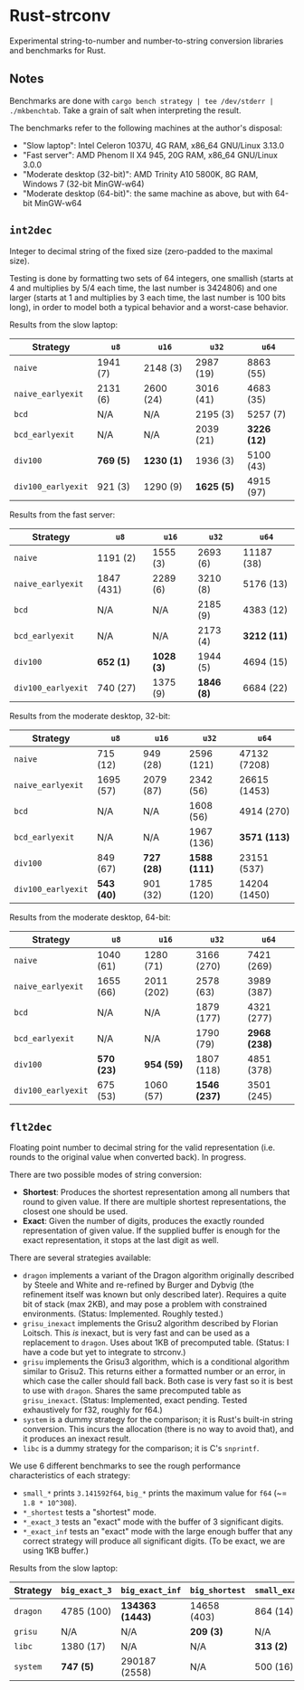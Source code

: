 # Rust-strconv

Experimental string-to-number and number-to-string conversion libraries and benchmarks for Rust.

## Notes

Benchmarks are done with `cargo bench strategy | tee /dev/stderr | ./mkbenchtab`.
Take a grain of salt when interpreting the result.

The benchmarks refer to the following machines at the author's disposal:

* "Slow laptop": Intel Celeron 1037U, 4G RAM, x86\_64 GNU/Linux 3.13.0
* "Fast server": AMD Phenom II X4 945, 20G RAM, x86\_64 GNU/Linux 3.0.0
* "Moderate desktop (32-bit)": AMD Trinity A10 5800K, 8G RAM, Windows 7 (32-bit MinGW-w64)
* "Moderate desktop (64-bit)": the same machine as above, but with 64-bit MinGW-w64

## `int2dec`

Integer to decimal string of the fixed size (zero-padded to the maximal size).

Testing is done by formatting two sets of 64 integers,
one smallish (starts at 4 and multiplies by 5/4 each time, the last number is 3424806) and
one larger (starts at 1 and multiplies by 3 each time, the last number is 100 bits long),
in order to model both a typical behavior and a worst-case behavior.

Results from the slow laptop:

Strategy | `u8` | `u16` | `u32` | `u64`
---------|------|-------|-------|------
`naive` | 1941 (7) | 2148 (3) | 2987 (19) | 8863 (55)
`naive_earlyexit` | 2131 (6) | 2600 (24) | 3016 (41) | 4683 (35)
`bcd` | N/A | N/A | 2195 (3) | 5257 (7)
`bcd_earlyexit` | N/A | N/A | 2039 (21) | **3226 (12)**
`div100` | **769 (5)** | **1230 (1)** | 1936 (3) | 5100 (43)
`div100_earlyexit` | 921 (3) | 1290 (9) | **1625 (5)** | 4915 (97)

Results from the fast server:

Strategy | `u8` | `u16` | `u32` | `u64`
---------|------|-------|-------|------
`naive` | 1191 (2) | 1555 (3) | 2693 (6) | 11187 (38)
`naive_earlyexit` | 1847 (431) | 2289 (6) | 3210 (8) | 5176 (13)
`bcd` | N/A | N/A | 2185 (9) | 4383 (12)
`bcd_earlyexit` | N/A | N/A | 2173 (4) | **3212 (11)**
`div100` | **652 (1)** | **1028 (3)** | 1944 (5) | 4694 (15)
`div100_earlyexit` | 740 (27) | 1375 (9) | **1846 (8)** | 6684 (22)

Results from the moderate desktop, 32-bit:

Strategy | `u8` | `u16` | `u32` | `u64`
---------|------|-------|-------|------
`naive` | 715 (12) | 949 (28) | 2596 (121) | 47132 (7208)
`naive_earlyexit` | 1695 (57) | 2079 (87) | 2342 (56) | 26615 (1453)
`bcd` | N/A | N/A | 1608 (56) | 4914 (270)
`bcd_earlyexit` | N/A | N/A | 1967 (136) | **3571 (113)**
`div100` | 849 (67) | **727 (28)** | **1588 (111)** | 23151 (537)
`div100_earlyexit` | **543 (40)** | 901 (32) | 1785 (120) | 14204 (1450)

Results from the moderate desktop, 64-bit:

Strategy | `u8` | `u16` | `u32` | `u64`
---------|------|-------|-------|------
`naive` | 1040 (61) | 1280 (71) | 3166 (270) | 7421 (269)
`naive_earlyexit` | 1655 (66) | 2011 (202) | 2578 (63) | 3989 (387)
`bcd` | N/A | N/A | 1879 (177) | 4321 (277)
`bcd_earlyexit` | N/A | N/A | 1790 (79) | **2968 (238)**
`div100` | **570 (23)** | **954 (59)** | 1807 (118) | 4851 (378)
`div100_earlyexit` | 675 (53) | 1060 (57) | **1546 (237)** | 3501 (245)

## `flt2dec`

Floating point number to decimal string for the valid representation (i.e. rounds to
the original value when converted back). In progress.

There are two possible modes of string conversion:

* **Shortest**: Produces the shortest representation among all numbers that round to given value.
  If there are multiple shortest representations, the closest one should be used.
* **Exact**: Given the number of digits, produces the exactly rounded representation of given value.
  If the supplied buffer is enough for the exact representation, it stops at the last digit as well.

There are several strategies available:

* `dragon` implements a variant of the Dragon algorithm originally described by Steele and White
  and re-refined by Burger and Dybvig (the refinement itself was known but only described later).
  Requires a quite bit of stack (max 2KB), and may pose a problem with constrained environments.
  (Status: Implemented. Roughly tested.)
* `grisu_inexact` implements the Grisu2 algorithm described by Florian Loitsch.
  This *is* inexact, but is very fast and can be used as a replacement to `dragon`.
  Uses about 1KB of precomputed table. (Status: I have a code but yet to integrate to strconv.)
* `grisu` implements the Grisu3 algorithm, which is a conditional algorithm similar to Grisu2.
  This returns either a formatted number or an error, in which case the caller should fall back.
  Both case is very fast so it is best to use with `dragon`. Shares the same precomputed table
  as `grisu_inexact`. (Status: Implemented, exact pending. Tested exhaustively for f32,
  roughly for f64.)
* `system` is a dummy strategy for the comparison; it is Rust's built-in string conversion.
  This incurs the allocation (there is no way to avoid that), and it produces an inexact result.
* `libc` is a dummy strategy for the comparison; it is C's `snprintf`.

We use 6 different benchmarks to see the rough performance characteristics of each strategy:

* `small_*` prints `3.141592f64`, `big_*` prints the maximum value for `f64` (~= `1.8 * 10^308`).
* `*_shortest` tests a "shortest" mode.
* `*_exact_3` tests an "exact" mode with the buffer of 3 significant digits.
* `*_exact_inf` tests an "exact" mode with the large enough buffer that any correct strategy will
  produce all significant digits. (To be exact, we are using 1KB buffer.)

Results from the slow laptop:

Strategy | `big_exact_3` | `big_exact_inf` | `big_shortest` | `small_exact_3` | `small_exact_inf` | `small_shortest`
---------|---------------|-----------------|----------------|-----------------|-------------------|-----------------
`dragon` | 4785 (100) | **134363 (1443)** | 14658 (403) | 864 (14) | 9657 (89) | 2216 (20)
`grisu` | N/A | N/A | **209 (3)** | N/A | N/A | **132 (0)**
`libc` | 1380 (17) | N/A | N/A | **313 (2)** | N/A | N/A
`system` | **747 (5)** | 290187 (2558) | N/A | 500 (16) | **328 (3)** | N/A


